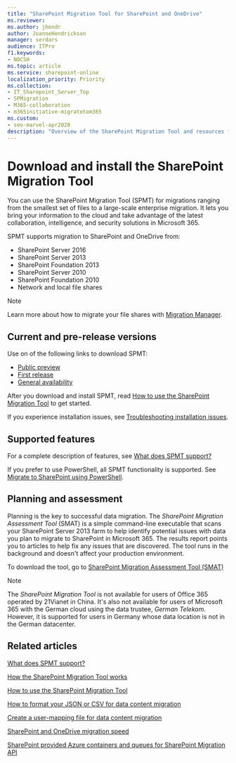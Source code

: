 ```yaml
---
title: "SharePoint Migration Tool for SharePoint and OneDrive"
ms.reviewer: 
ms.author: jhendr
author: JoanneHendrickson
manager: serdars
audience: ITPro
f1.keywords:
- NOCSH
ms.topic: article
ms.service: sharepoint-online
localization_priority: Priority
ms.collection: 
- IT_Sharepoint_Server_Top
- SPMigration
- M365-collaboration
- m365initiative-migratetom365
ms.custom:
- seo-marvel-apr2020
description: "Overview of the SharePoint Migration Tool and resources for download and support."
---
```


# Download and install the SharePoint Migration Tool

You can use the SharePoint Migration Tool (SPMT) for migrations ranging from the smallest set of files to a large-scale enterprise migration. It lets you bring your information to the cloud and take advantage of the latest collaboration, intelligence, and security solutions in Microsoft 365.

SPMT supports migration to SharePoint and OneDrive from:

- SharePoint Server 2016
- SharePoint Server 2013
- SharePoint Foundation 2013
- SharePoint Server 2010
- SharePoint Foundation 2010
- Network and local file shares

>[!Note]
>Learn more about how to migrate your file shares with [Migration Manager](mm-get-started.md).

## Current and pre-release versions

Use on of the following links to download SPMT:
- [Public preview](https://spmtreleasescus.blob.core.windows.net/betainstall/default.htm)
- [First release](https://aka.ms/spmt-ga-page)
- [General availability](https://aka.ms/spmt-ga-page)

After you download and install SPMT, read [How to use the SharePoint Migration Tool](how-to-use-the-sharepoint-migration-tool.md) to get started.

If you experience installation issues, see [Troubleshooting installation issues](spmt-install-issues.md).

## Supported features

For a complete description of features, see [What does SPMT support?](what-is-supported-SPMT.md) 

If you prefer to use PowerShell, all SPMT functionality is supported. See [Migrate to SharePoint using PowerShell](overview-spmt-ps-cmdlets.md).

## Planning and assessment

Planning is the key to successful data migration.  The *SharePoint Migration Assessment Tool* (SMAT) is a simple command-line executable that scans your SharePoint Server 2013 farm to help identify potential issues with data you plan to migrate to SharePoint in Microsoft 365. The results report points you to articles to help fix any issues that are discovered. The tool runs in the background and doesn't affect your production environment.
  
To download the tool, go to [SharePoint Migration Assessment Tool (SMAT)](https://www.microsoft.com/download/details.aspx?id=53598&amp;751be11f-ede8-5a0c-058c-2ee190a24fa6=True)
  
>[!NOTE]
>The *SharePoint Migration Tool* is not available for users of Office 365 operated by 21Vianet in China. It's also not available for users of Microsoft 365 with the German cloud using the data trustee, *German Telekom*. However, it is supported for users in Germany whose data location is not in the German datacenter.

## Related articles

[What does SPMT support?](what-is-supported-SPMT.md)

[How the SharePoint Migration Tool works](how-the-sharepoint-migration-tool-works.md)
  
[How to use the SharePoint Migration Tool](how-to-use-the-sharepoint-migration-tool.md)
  
[How to format your JSON or CSV for data content migration](how-to-format-your-csv-file-for-data-content-migration.md)
  
[Create a user-mapping file for data content migration](create-a-user-mapping-file-for-data-content-migration.md)
  
[SharePoint and OneDrive migration speed](sharepoint-online-and-onedrive-migration-speed.md)
  
[SharePoint provided Azure containers and queues for SharePoint Migration API](sharepoint-online-provided-azure-containers-and-queues-for-spo-migration-api.md)
  